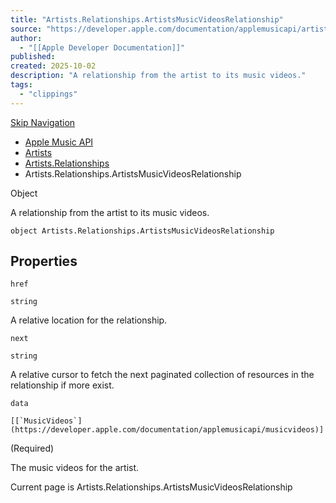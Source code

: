 ```yaml
---
title: "Artists.Relationships.ArtistsMusicVideosRelationship"
source: "https://developer.apple.com/documentation/applemusicapi/artists/relationships-data.dictionary/artistsmusicvideosrelationship"
author:
  - "[[Apple Developer Documentation]]"
published:
created: 2025-10-02
description: "A relationship from the artist to its music videos."
tags:
  - "clippings"
---
```

[Skip Navigation](https://developer.apple.com/documentation/applemusicapi/artists/relationships-data.dictionary/#app-main)

- [Apple Music API](https://developer.apple.com/documentation/applemusicapi)
- [Artists](https://developer.apple.com/documentation/applemusicapi/artists)
- [Artists.Relationships](https://developer.apple.com/documentation/applemusicapi/artists/relationships-data.dictionary)
- Artists.Relationships.ArtistsMusicVideosRelationship

Object

A relationship from the artist to its music videos.

```
object Artists.Relationships.ArtistsMusicVideosRelationship
```

## Properties

`href`

`string`

A relative location for the relationship.

`next`

`string`

A relative cursor to fetch the next paginated collection of resources in the relationship if more exist.

`data`

``[[`MusicVideos`](https://developer.apple.com/documentation/applemusicapi/musicvideos)]``

(Required)

The music videos for the artist.

Current page is Artists.Relationships.ArtistsMusicVideosRelationship